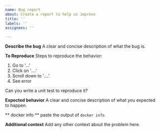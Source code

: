 ```yaml
---
name: Bug report
about: Create a report to help us improve
title: ''
labels: ''
assignees: ''

---
```


**Describe the bug**
A clear and concise description of what the bug is.

**To Reproduce**
Steps to reproduce the behavior:
1. Go to '...'
2. Click on '....'
3. Scroll down to '....'
4. See error

Can you write a unit test to reproduce it?

**Expected behavior**
A clear and concise description of what you expected to happen.

** docker info **
paste the output of `docker info`

**Additional context**
Add any other context about the problem here.

